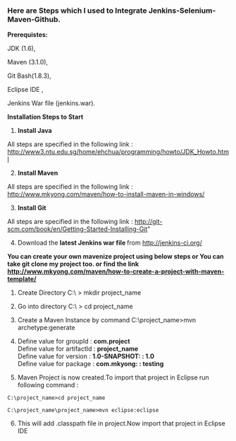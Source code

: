 <h3> Here are Steps which I used to <b>Integrate Jenkins-Selenium-Maven-Github</b>.</h3>

<b> Prerequistes: </b>

JDK (1.6), 

Maven (3.1.0), 

Git Bash(1.8.3),

Eclipse IDE ,

Jenkins War file (jenkins.war).

<b> Installation Steps to Start </b>

  1) <b>Install Java </b>
  
  All steps are specified in the following link : http://www3.ntu.edu.sg/home/ehchua/programming/howto/JDK_Howto.html

  2) <b>Install Maven </b>
  
  All steps are specified in the following link : http://www.mkyong.com/maven/how-to-install-maven-in-windows/

  3) <b>Install Git </b>

  All steps are specified in the following link : http://git-scm.com/book/en/Getting-Started-Installing-Git"

  4) Download the <b>latest Jenkins war file </b>from http://jenkins-ci.org/


<b>You can create your own mavenize project using below steps or You can take git clone my project too.
   or find the link http://www.mkyong.com/maven/how-to-create-a-project-with-maven-template/ </b>

  1) Create Directory C:\ > mkdir project_name

  2) Go into directory C:\ > cd project_name
  
  3) Create a Maven Instance by command C:\project_name>mvn archetype:generate

  4)  
      Define value for groupId : <b>com.project</b><br>
      Define value for artifactId : <b>project_name</b><br>
      Define value for version : <b>1.0-SNAPSHOT: : 1.0</b><br>
      Define value for package : <b>com.mkyong: : testing</b><br>

  5) Maven Project is now created.To import that project in Eclipse run following command : 

	C:\project_name>cd project_name 

	C:\project_name\project_name>mvn eclipse:eclipse

  6) This will add .classpath file in project.Now import that project in Eclipse IDE



  
    






